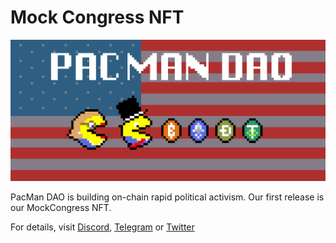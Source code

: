 # Mock Congress NFT

![PACMAN DAO](PacManDAO.png "PacMan DAO")


PacMan DAO is building on-chain rapid political activism.  Our first release is our MockCongress NFT.

For details, visit [Discord](discord.gg/an5QhsnZRM), [Telegram](https://t.me/joinchat/VYYqN19O3Wc4OTZh) or [Twitter](https://twitter.com/DAOofPacman)
